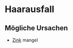 # Haarausfall

## Mögliche Ursachen
- [Zink](../../../Stoffe/Elemente_des_Periodensystems/Zink.md) mangel

